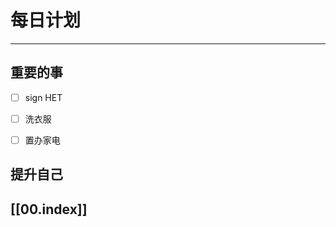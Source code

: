 
# 每日计划
---
## 重要的事

- [ ]  sign HET
- [ ]  洗衣服
- [ ]  置办家电



## 提升自己

  



## [[00.index]]










